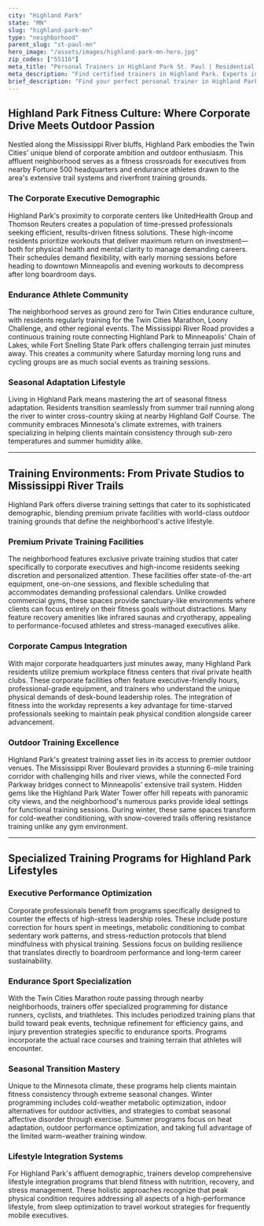 ```yaml
---
city: "Highland Park"
state: "MN"
slug: "highland-park-mn"
type: "neighborhood"
parent_slug: "st-paul-mn"
hero_image: "/assets/images/highland-park-mn-hero.jpg"
zip_codes: ["55116"]
meta_title: "Personal Trainers in Highland Park St. Paul | Residential & Family Wellness"
meta_description: "Find certified trainers in Highland Park. Experts in established residential gyms, community centers, and specialized family routines."
brief_description: "Find your perfect personal trainer in Highland Park, MN. Our elite matching service connects busy corporate executives, dedicated endurance athletes, and high-income professionals with certified trainers who understand the Twin Cities' unique fitness landscape. Whether you need high-performance training for marathon season, stress-reduction workouts to combat corporate burnout, or seasonal adaptation strategies for Minnesota's climate, we match you with specialists who deliver results. Stop wasting time searching and start achieving your fitness goals with trainers who know Highland Park's best facilities and outdoor training locations."
---
```

## Highland Park Fitness Culture: Where Corporate Drive Meets Outdoor Passion

Nestled along the Mississippi River bluffs, Highland Park embodies the Twin Cities' unique blend of corporate ambition and outdoor enthusiasm. This affluent neighborhood serves as a fitness crossroads for executives from nearby Fortune 500 headquarters and endurance athletes drawn to the area's extensive trail systems and riverfront training grounds.

### The Corporate Executive Demographic
Highland Park's proximity to corporate centers like UnitedHealth Group and Thomson Reuters creates a population of time-pressed professionals seeking efficient, results-driven fitness solutions. These high-income residents prioritize workouts that deliver maximum return on investment—both for physical health and mental clarity to manage demanding careers. Their schedules demand flexibility, with early morning sessions before heading to downtown Minneapolis and evening workouts to decompress after long boardroom days.

### Endurance Athlete Community
The neighborhood serves as ground zero for Twin Cities endurance culture, with residents regularly training for the Twin Cities Marathon, Loony Challenge, and other regional events. The Mississippi River Road provides a continuous training route connecting Highland Park to Minneapolis' Chain of Lakes, while Fort Snelling State Park offers challenging terrain just minutes away. This creates a community where Saturday morning long runs and cycling groups are as much social events as training sessions.

### Seasonal Adaptation Lifestyle
Living in Highland Park means mastering the art of seasonal fitness adaptation. Residents transition seamlessly from summer trail running along the river to winter cross-country skiing at nearby Highland Golf Course. The community embraces Minnesota's climate extremes, with trainers specializing in helping clients maintain consistency through sub-zero temperatures and summer humidity alike.

---

## Training Environments: From Private Studios to Mississippi River Trails

Highland Park offers diverse training settings that cater to its sophisticated demographic, blending premium private facilities with world-class outdoor training grounds that define the neighborhood's active lifestyle.

### Premium Private Training Facilities
The neighborhood features exclusive private training studios that cater specifically to corporate executives and high-income residents seeking discretion and personalized attention. These facilities offer state-of-the-art equipment, one-on-one sessions, and flexible scheduling that accommodates demanding professional calendars. Unlike crowded commercial gyms, these spaces provide sanctuary-like environments where clients can focus entirely on their fitness goals without distractions. Many feature recovery amenities like infrared saunas and cryotherapy, appealing to performance-focused athletes and stress-managed executives alike.

### Corporate Campus Integration
With major corporate headquarters just minutes away, many Highland Park residents utilize premium workplace fitness centers that rival private health clubs. These corporate facilities often feature executive-friendly hours, professional-grade equipment, and trainers who understand the unique physical demands of desk-bound leadership roles. The integration of fitness into the workday represents a key advantage for time-starved professionals seeking to maintain peak physical condition alongside career advancement.

### Outdoor Training Excellence
Highland Park's greatest training asset lies in its access to premier outdoor venues. The Mississippi River Boulevard provides a stunning 6-mile training corridor with challenging hills and river views, while the connected Ford Parkway bridges connect to Minneapolis' extensive trail system. Hidden gems like the Highland Park Water Tower offer hill repeats with panoramic city views, and the neighborhood's numerous parks provide ideal settings for functional training sessions. During winter, these same spaces transform for cold-weather conditioning, with snow-covered trails offering resistance training unlike any gym environment.

---

## Specialized Training Programs for Highland Park Lifestyles

### Executive Performance Optimization
Corporate professionals benefit from programs specifically designed to counter the effects of high-stress leadership roles. These include posture correction for hours spent in meetings, metabolic conditioning to combat sedentary work patterns, and stress-reduction protocols that blend mindfulness with physical training. Sessions focus on building resilience that translates directly to boardroom performance and long-term career sustainability.

### Endurance Sport Specialization
With the Twin Cities Marathon route passing through nearby neighborhoods, trainers offer specialized programming for distance runners, cyclists, and triathletes. This includes periodized training plans that build toward peak events, technique refinement for efficiency gains, and injury prevention strategies specific to endurance sports. Programs incorporate the actual race courses and training terrain that athletes will encounter.

### Seasonal Transition Mastery
Unique to the Minnesota climate, these programs help clients maintain fitness consistency through extreme seasonal changes. Winter programming includes cold-weather metabolic optimization, indoor alternatives for outdoor activities, and strategies to combat seasonal affective disorder through exercise. Summer programs focus on heat adaptation, outdoor performance optimization, and taking full advantage of the limited warm-weather training window.

### Lifestyle Integration Systems
For Highland Park's affluent demographic, trainers develop comprehensive lifestyle integration programs that blend fitness with nutrition, recovery, and stress management. These holistic approaches recognize that peak physical condition requires addressing all aspects of a high-performance lifestyle, from sleep optimization to travel workout strategies for frequently mobile executives.